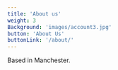 ```yaml
---
title: 'About us'
weight: 3
Background: 'images/account3.jpg'
button: 'About Us'
buttonLink: '/about/'
---
```


Based in Manchester.
